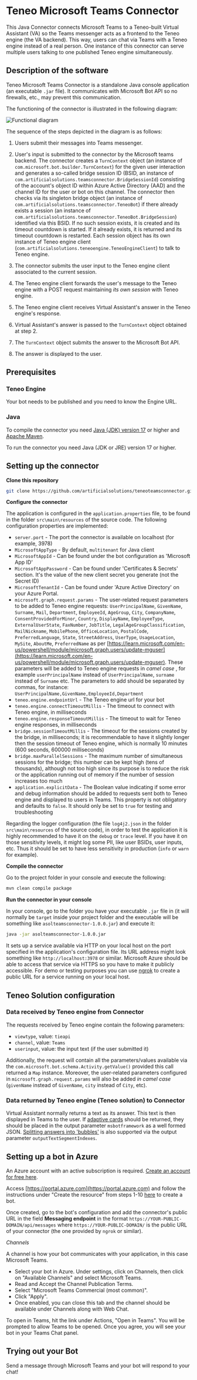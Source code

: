 # Teneo Microsoft Teams Connector

This Java Connector connects Microsoft Teams to a Teneo-built Virtual Assistant (VA) so the Teams messenger acts as a frontend to the Teneo engine (the VA backend). This way, users can chat via Teams with a Teneo engine instead of a real person. One instance of this connector can serve multiple users talking to one published Teneo engine simultaneously.

## Description of the software

Teneo Microsoft Teams Connector is a standalone Java console application (an executable `.jar` file). It communicates with Microsoft Bot API so no firewalls, etc., may prevent this communication.

The functioning of the connector is illustrated in the following diagram:

![Functional diagram](README-imgs/FunctionalDiagram.png)

The sequence of the steps depicted in the diagram is as follows:

1. Users submit their messages into Teams messenger.

2. User's input is submitted to the connector by the Microsoft teams backend. The connector creates a `TurnContext` object (an instance of `com.microsoft.bot.builder.TurnContext`) for the given user interaction and generates a so-called bridge session ID (BSID, an instance of `com.artificialsolutions.teamsconnector.BridgeSessionId`) consisting of the account's object ID within Azure Active Directory (AAD) and the channel ID for the user or bot on this channel. The connector then checks via its singleton bridge object (an instance of `com.artificialsolutions.teamsconnector.TeneoBot`) if there already exists a session (an instance of `com.artificialsolutions.teamsconnector.TeneoBot.BridgeSession`) identified via this BSID. If no such session exists, it is created and its timeout countdown is started. If it already exists, it is returned and its timeout countdown is restarted. Each session object has its own instance of Teneo engine client (`com.artificialsolutions.teneoengine.TeneoEngineClient`) to talk to Teneo engine.

3. The connector submits the user input to the Teneo engine client associated to the current session.

4. The Teneo engine client forwards the user's message to the Teneo engine with a POST request maintaining  _its own session_  with Teneo engine.

5. The Teneo engine client receives Virtual Assistant's answer in the Teneo engine's response.

6. Virtual Assistant's answer is passed to the `TurnContext` object obtained at step 2.

7. The `TurnContext` object submits the answer to the Microsoft Bot API.

8. The answer is displayed to the user.

## Prerequisites

### Teneo Engine

Your bot needs to be published and you need to know the Engine URL.

### Java

To compile the connector you need [Java (JDK) version 17](https://www.oracle.com/java/technologies/downloads/#java17) or higher and [Apache Maven](https://maven.apache.org).

To run the connector you need Java (JDK or JRE) version 17 or higher.

## Setting up the connector

__Clone this repository__

```bash
git clone https://github.com/artificialsolutions/teneoteamsconnector.git
```

__Configure the connector__

The application is configured in the `application.properties` file, to be found in the folder `src\main\resources` of the source code. The following configuration properties are implemented:

* `server.port` - The port the connector is available on localhost (for example, 3978)
* `MicrosoftAppType` - By default, `multitenant` for Java client
* `MicrosoftAppId` - Can be found under the bot configuration as  'Microsoft App ID'
* `MicrosoftAppPassword` - Can be found under 'Certificates & Secrets' section. It's the value of the new client secret you generate (not the Secret ID)
* `MicrosoftTenantId` - Can be found under 'Azure Active Directory' on your Azure Portal.
* `microsoft.graph.request.params` - The user-related request parameters to be added to Teneo engine requests: `UserPrincipalName`, `GivenName`, `Surname`, `Mail`, `Department`, `EmployeeId`, `AgeGroup`, `City`, `CompanyName`, `ConsentProvidedForMinor`, `Country`, `DisplayName`, `EmployeeType`, `ExternalUserState`, `FaxNumber`, `JobTitle`, `LegalAgeGroupClassification`, `MailNickname`, `MobilePhone`, `OfficeLocation`, `PostalCode`, `PreferredLanguage`, `State`, `StreetAddress`, `UserType`, `UsageLocation`, `MySite`, `AboutMe`, `PreferredName` as per [https://learn.microsoft.com/en-us/powershell/module/microsoft.graph.users/update-mguser](https://learn.microsoft.com/en-us/powershell/module/microsoft.graph.users/update-mguser). These parameters will be added to Teneo engine requests in  _camel case_ , for example `userPrincipalName` instead of `UserPrincipalName`, `surname` instead of `Surname` etc. The parameters to add should be separated by commas, for instance: `UserPrincipalName,GivenName,EmployeeId,Department`
* `teneo.engine.endpointUrl` - The Teneo engine url for your bot
* `teneo.engine.connectTimeoutMillis` - The timeout to connect with Teneo engine, in milliseconds
* `teneo.engine.responseTimeoutMillis` - The timeout to wait for Teneo engine responses, in milliseconds
* `bridge.sessionTimeoutMillis` - The timeout for the sessions created by the bridge, in milliseconds; it is recommendable to have it slightly longer then the session timeout of Teneo engine, which is normally 10 minutes (600 seconds, 600000 milliseconds)
* `bridge.maxParallelSessions` - The maximum number of simultaneous sessions for the bridge; this number can be kept high (tens of thousands), although not too high since its purpose is to reduce the risk or the application running out of memory if the number of session increases too much
* `application.explicitData` - The Boolean value indicating if some error and debug information should be added to requests sent both to Teneo engine and displayed to users in Teams. This property is not obligatory and defaults to `false`. It should only be set to `true` for testing and troubleshooting

Regarding the logger configuration (the file `log4j2.json` in the folder `src\main\resources` of the source code), in order to test the application it is highly recommended to have it on the `debug` or `trace` level. If you have it on those sensitivity levels, it might log some PII, like user BSIDs, user inputs, etc. Thus it should be set to have less sensitivity in production (`info` or `warn` for example).

__Compile the connector__

Go to the project folder in your console and execute the following:

```bash
mvn clean compile package
```

__Run the connector in your console__

In your console, go to the folder you have your executable `.jar` file in (it will normally be `target` inside your project folder and the executable will be something like `asolteamsconnector-1.0.0.jar`) and execute it:

```bash
java -jar asolteamsconnector-1.0.0.jar
```

It sets up a service available via HTTP on your local host on the port specified in the application's configuration file. Its URL address might look something like `http://localhost:3978` or similar. Microsoft Azure should be able to access that service via HTTPS so you have to make it publicly accessible. For demo or testing purposes you can use [ngrok](https://ngrok.com/) to create a public URL for a service running on your local host.

## Teneo Solution configuration

### Data received by Teneo engine from Connector

The requests received by Teneo engine contain the following parameters:

* `viewtype`, value: `tieapi`
* `channel`, value: `Teams`
* `userinput`, value: the input text (if the user submitted it)

Additionally, the request will contain all the parameters/values available via the `com.microsoft.bot.schema.Activity.getValue()` provided this call returned a `Map` instance. Moreover, the user-related parameters configured in `microsoft.graph.request.params` will also be added  _in camel case_  (`givenName` instead of `GivenName`, `city` instead of `City`, etc).

### Data returned by Teneo engine (Teneo solution) to Connector

Virtual Assistant normally returns a text as its answer. This text is then displayed in Teams to the user. If [adaptive cards](https://learn.microsoft.com/en-us/microsoftteams/platform/task-modules-and-cards/cards/cards-reference#adaptive-card) should be returned, they should be placed in the output parameter `msbotframework` as a well formed JSON. [Splitting answers into 'bubbles'](https://www.teneo.ai/resource/channels/teneo-web-chat#message-types_splitting-answers-into-bubbles) is also supported via the output parameter `outputTextSegmentIndexes`.

## Setting up a bot in Azure

An Azure account with an active subscription is required. [Create an account for free here](https://azure.microsoft.com/free/?utm_source=campaign&utm_campaign=vscode-tutorial-app-service-extension&mktingSource=vscode-tutorial-app-service-extension).

Access [https://portal.azure.com](https://portal.azure.com) and follow the instructions under "Create the resource" from steps 1-10 [here](https://learn.microsoft.com/en-us/azure/bot-service/abs-quickstart?view=azure-bot-service-4.0&tabs=multitenant#create-the-resource) to create a bot.

Once created, go to the bot's configuration and add the connector's public URL in the field __Messaging endpoint__ in the format `https://YOUR-PUBLIC-DOMAIN/api/messages` where `https://YOUR-PUBLIC-DOMAIN/` is the public URL of your connector (the one provided by `ngrok` or similar).

_Channels_

A channel is how your bot communicates with your application, in this case Microsoft Teams.

* Select your bot in Azure. Under settings, click on Channels, then click on "Available Channels" and select Microsoft Teams.
* Read and Accept the Channel Publication Terms.
* Select "Microsoft Teams Commercial (most common)".
* Click "Apply".
* Once enabled, you can close this tab and the channel should be available under Channels along with Web Chat.

To open in Teams, hit the link under Actions, "Open in Teams". You will be prompted to allow Teams to be opened. Once you agree, you will see your bot in your Teams Chat panel.

## Trying out your Bot

Send a message through Microsoft Teams and your bot will respond to your chat!
